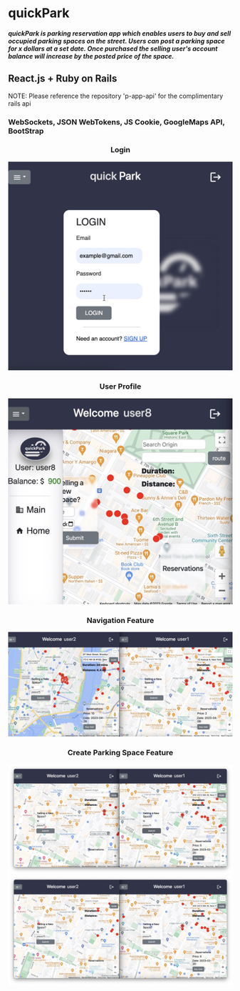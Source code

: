 # quickPark

<h5>quickPark is parking reservation app which enables users to buy and sell occupied parking spaces on the street. Users can post a parking space for x dollars at a set date. Once purchased the selling user's account balance will increase by the posted price of the space.</h5>

## React.js + Ruby on Rails</h5>

<p>NOTE: Please reference the repository 'p-app-api' for the complimentary rails api</p>

### WebSockets, JSON WebTokens, JS Cookie, GoogleMaps API, BootStrap 


<h3 align="center">Login</h3>
<img src="https://github.com/randujar711/p-app/blob/main/src/assets/login.jpg" alt="Home Page"/>


<h3 align="center">User Profile</h3>
<img src="https://github.com/randujar711/p-app/blob/main/src/assets/User%20Profile.jpg" alt="Home Page"/>

<h3 align="center">Navigation Feature</h3>
<img src="https://github.com/randujar711/p-app/blob/main/src/assets/Navigation.jpg" alt="Login Page"/>

<h3 align="center">Create Parking Space Feature</h3>
<img src="https://github.com/randujar711/p-app/blob/main/src/assets/before.jpg" alt="Events Page"/>
<img src="https://github.com/randujar711/p-app/blob/main/src/assets/after.jpg" alt="Events Page"/>


